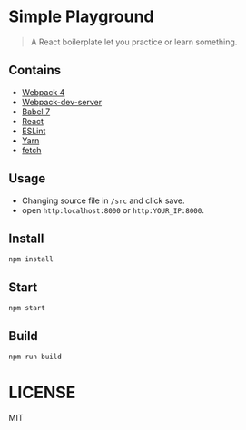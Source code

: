 # Simple Playground

> A React boilerplate let you practice or learn something.

## Contains

- [Webpack 4](https://webpack.github.io)
- [Webpack-dev-server](https://webpack.github.io/docs/webpack-dev-server.html)
- [Babel 7](https://babeljs.io/)
- [React](https://facebook.github.io/react/)
- [ESLint](http://eslint.org/)
- [Yarn](https://yarnpkg.com/)
- [fetch](https://github.com/matthew-andrews/isomorphic-fetch)

## Usage
- Changing source file in `/src` and click save.
- open `http:localhost:8000` or `http:YOUR_IP:8000`.

## Install
```
npm install
```

## Start
```
npm start
```

## Build
```
npm run build
```

LICENSE
=======

MIT
